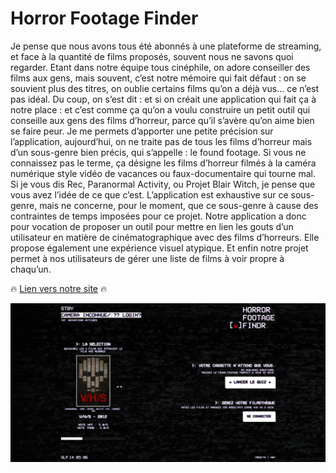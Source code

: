 # Horror Footage Finder

Je pense que nous avons tous été abonnés à une plateforme de streaming, et face à la quantité de films proposés, souvent nous ne savons quoi regarder. Etant dans notre équipe tous cinéphile, on adore conseiller des films aux gens, mais souvent, c’est notre mémoire qui fait défaut : on se souvient plus des titres, on oublie certains films qu’on a déjà vus… ce n’est pas idéal. Du coup, on s’est dit : et si on créait une application qui fait ça à notre place : et c’est comme ça qu’on a voulu construire un petit outil qui conseille aux gens des films d’horreur, parce qu’il s’avère qu’on aime bien se faire peur. Je me permets d’apporter une petite précision sur l’application, aujourd’hui, on ne traite pas de tous les films d’horreur mais d’un sous-genre bien précis, qui s’appelle : le found footage. Si vous ne connaissez pas le terme, ça désigne les films d’horreur filmés à la caméra numérique style vidéo de vacances ou faux-documentaire qui tourne mal. Si je vous dis Rec, Paranormal Activity, ou Projet Blair Witch, je pense que vous avez l’idée de ce que c’est. L’application est exhaustive sur ce sous-genre, mais ne concerne, pour le moment, que ce sous-genre à cause des contraintes de temps imposées pour ce projet. Notre application a donc pour vocation de proposer un outil pour mettre en lien les gouts d’un utilisateur en matière de cinématographique avec des films d’horreurs. Elle propose également une expérience visuel atypique. Et enfin notre projet permet à nos utilisateurs de gérer une liste de films à voir propre à chaqu’un.

:fire: [Lien vers notre site](https://horror-footage-finder.netlify.app/splash) :fire:

![texte alt](hompresentation.png "Home présentation")
